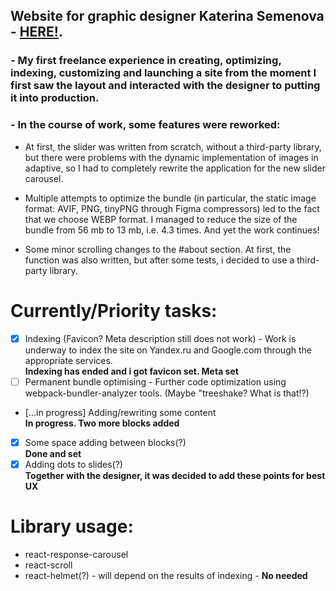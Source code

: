 ## Website for graphic designer **Katerina Semenova** - [HERE!](https://katerinasemenova.ru).
### - My first freelance experience in creating, optimizing, indexing, customizing and launching a site from the moment I first saw the layout and interacted with the designer to putting it into production.

### - In the course of work, some features  were reworked:
 * At first, the slider was written from scratch, without a third-party library, but there were problems with the dynamic
implementation of images in adaptive, so I had to completely rewrite the application for the new slider carousel.

 * Multiple attempts to optimize the bundle (in particular, the static image format: AVIF, PNG, tinyPNG through Figma
compressors) led to the fact that we choose WEBP format. I managed to reduce the size of the bundle from 56 mb
to 13 mb, i.e. 4.3 times. And yet the work continues!

 * Some minor scrolling changes to the #about section. At first, the function was also written, but after some tests, i decided to use a third-party library.


# Currently/Priority tasks:
- [X] Indexing (Favicon? Meta description still does not work) - Work is underway to index the site on Yandex.ru and Google.com through the appropriate services.<BR>
  <b>Indexing has ended and i got favicon set. Meta set</b>
- [ ] Permanent bundle optimising - Further code optimization using webpack-bundler-analyzer tools. (Maybe "treeshake? What is that!?)
- [...in progress] Adding/rewriting some content<BR>
  <b>In progress. Two more blocks added</b>
- [X] Some space adding between blocks(?)<BR>
  <b>Done and set</b>
- [X] Adding dots to slides(?)<BR>
<b>Together with the designer, it was decided to add these points for best UX</b>

# Library usage:
 * react-response-carousel
 * react-scroll
 * react-helmet(?) - will depend on the results of indexing - <b>No needed</b>
